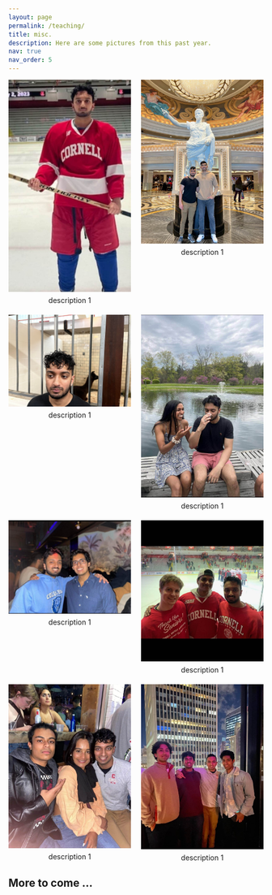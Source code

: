 ```yaml
---
layout: page
permalink: /teaching/
title: misc. 
description: Here are some pictures from this past year. 
nav: true
nav_order: 5
---
```


<div class="grid-container">
  <div class="grid-item">
    <img src="/assets/img/misc_1.jpg" alt="Image 1">
    <p>description 1</p>
  </div>
  <div class="grid-item">
    <img src="/assets/img/misc_2.jpg" alt="Image 2">
    <p>description 1</p>
  </div>
  <div class="grid-item">
    <img src="/assets/img/misc_3.jpg" alt="Image 3">
    <p>description 1</p>
  </div>
  <div class="grid-item">
    <img src="/assets/img/misc_4.jpg" alt="Image 4">
    <p>description 1</p>
  </div>
    <div class="grid-item">
    <img src="/assets/img/misc_5.jpg" alt="Image 3">
    <p>description 1</p>
  </div>
  <div class="grid-item">
    <img src="/assets/img/misc_6.jpg" alt="Image 6">
    <p>description 1</p>
  </div>
    <div class="grid-item">
    <img src="/assets/img/misc_7.jpg" alt="Image 7">
    <p>description 1</p>
  </div>
    <div class="grid-item">
    <img src="/assets/img/misc_8.jpg" alt="Image 8">
    <p>description 1</p>
  </div>
</div>

## More to come ...


<style>
  .grid-container {
    display: grid;
    grid-template-columns: repeat(2, 1fr);
    grid-gap: 20px;
  }
  .grid-item {
    position: relative;
  }
  .grid-item img {
    width: 100%;
    height: auto;
  }
  .grid-item p {
    text-align: center;
    margin-top: 5px;
    margin-bottom: 0;
    font-size: 14px;
  }
</style>
